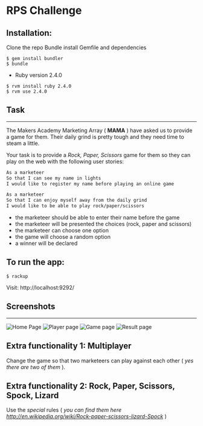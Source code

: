 # RPS Challenge

## Installation:

Clone the repo
Bundle install Gemfile and dependencies

```
$ gem install bundler
$ bundle
```
- Ruby version 2.4.0
```
$ rvm install ruby 2.4.0
$ rvm use 2.4.0
```

## Task
----
The Makers Academy Marketing Array ( **MAMA** ) have asked us to provide a game for them. Their daily grind is pretty tough and they need time to steam a little.

Your task is to provide a _Rock, Paper, Scissors_ game for them so they can play on the web with the following user stories:

```sh
As a marketeer
So that I can see my name in lights
I would like to register my name before playing an online game

As a marketeer
So that I can enjoy myself away from the daily grind
I would like to be able to play rock/paper/scissors
```

- the marketeer should be able to enter their name before the game
- the marketeer will be presented the choices (rock, paper and scissors)
- the marketeer can choose one option
- the game will choose a random option
- a winner will be declared

## To run the app:

```
$ rackup
```
Visit: http://localhost:9292/

## Screenshots
----
![Home Page](https://imgur.com/nyYYzXp.png)
![Player page](https://imgur.com/p8b1Ky0.png)
![Game page](https://imgur.com/5YqYgd4.png)
![Result page](https://imgur.com/snNKUzk.png)

## Extra functionality 1: Multiplayer

Change the game so that two marketeers can play against each other ( _yes there are two of them_ ).

## Extra functionality 2: Rock, Paper, Scissors, Spock, Lizard

Use the _special_ rules ( _you can find them here http://en.wikipedia.org/wiki/Rock-paper-scissors-lizard-Spock_ )

